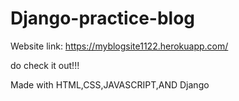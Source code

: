 # Django-practice-blog

Website link:
https://myblogsite1122.herokuapp.com/

do check it out!!!


Made with HTML,CSS,JAVASCRIPT,AND Django
